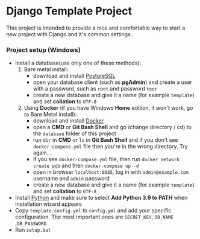 # Django Template Project

This project is intended to provide a nice and comfortable way to start a
new project with Django and it's common settings.

### Project setup (Windows)
* Install a database(use only one of these methods):
    1. Bare metal install:
        * download and install [PostgreSQL]
        * open your database client (such as **pgAdmin**) and create a user with a password, such as ``root`` and password
         ``toor``
        * create a new database and give it a name (for example ``template``) and set **collation** to ``UTF-8``
    1. Using **Docker** (if you have Windows **Home** edition, it won't work, go to Bare Metal install):
        * download and install [Docker]
        * open a **CMD** or **Git Bash Shell** and go (change directory / cd) to the ``database`` folder of this project
        * run ``dir`` in **CMD** or ``ls`` in **Git Bash Shell** and if you don't see ``docker-compose.yml`` file then you're in the wrong
         directory. Try again...
        * if you see ``docker-compose.yml`` file, then run ``docker network create pdb`` and then ``docker-compose up -d``
        * open in browser ``localhost:8085``, log in with ``admin@example.com`` username and ``admin`` password
        * create a new database and give it a name (for example ``template``) and set **collation** to ``UTF-8``
* Install [Python] and make sure to select **Add Python 3.9 to PATH**
when installation wizard appears
* Copy ``template.config.yml`` to ``config.yml`` and add your specific configuration. The most important ones are ``SECRET_KEY``, ``DB_NAME
``,``DB_PASSWORD``
* Run ``setup.bat``

[MariaDB]: https://mariadb.org/download/
[PostgreSQL]: https://www.postgresql.org/download/
[Docker]: https://www.docker.com/products/docker-desktop
[Python]: https://www.python.org/downloads/

